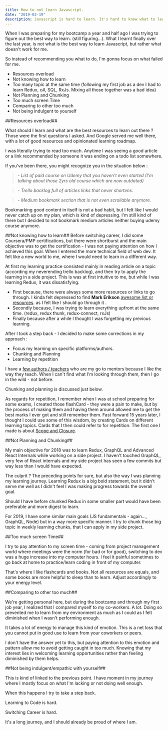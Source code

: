 ```yaml
---
title: How to not learn Javascript.
date: "2019-03-19"
description: Javascript is hard to learn. It's hard to know what to learn with the resources overload
---
```


When I was preparing for my bootcamp a year and half ago I was trying to figure out the best way to learn. (still figuring...). What I learnt finally over the last year, is not what is the best way to learn Javascript, but rather what doesn't work for me.

So instead of recommending you what to do, I'm gonna focus on what failed for me.

- Resources overload
- Not knowing how to learn
- Too many topic at the same time (following my first job as a dev I had to learn Redux, c#, SQL, RxJs. Mixing all those together was a bad idea)
- Not Planning and Chunking
- Too much screen Time
- Comparing to other too much
- Not being indulgent to yourself

##Resources overload##

What should I learn and what are the best resources to learn out there ? Those were the first questions I asked. And Google served me well there,
with a lot of good resources and opinionated learning roadmap.

I was literally trying to read too much. Anytime I was seeing a good article or a link recommended by someone it was ending on a todo list somewhere.

If you've been there, you might recognize you in the situation below :

> _- List of paid course on Udemy that you haven't even started (I'm talking about those 2yrs old course which are now outdated)_

> _- Trello backlog full of articles links that never shortens._

> _- Medium bookmark section that is not even scrollable anymore._

Bookmarking good content in itself is not a bad habit, but I felt like I would never catch up on my plan, which is kind of depressing.
I'm still kind of there but I decided to not bookmark medium articles neither buying udemy course anymore.

##Not knowing how to learn##
Before switching career, I did some Coursera/PMP certifications, but there were shortburst and the main objective was to get the certification - I was not paying attention on how I achieved this goal.
When I entered the more technical field of web dev. It felt like a new world to me, where I would need to learn in a different way.

At first my learning practice consisted mainly in reading article on a topic (according my neverending trello backlog), and then try to apply the learning in a side project.
This is was at first intuitive to me, but while I was learning Redux, it was dissatisfying.

- First because, there were always some more resources or links to go through. I kinda felt depressed to find **Mark Erikson** [awesome list or resources](https://github.com/markerikson/react-redux-links). as I felt like I should go through it .
- Secondly because, I was trying to learn everything upfront at the same time. (redux, redux thunk, redux-connect, rxJs)
- Finally because after a while I thought I was forgetting my previous learning.

After I took a step back - I decided to make some corrections in my approach :

- Focus my learning on specific platforms/authors.
- Chunking and Planning
- Learning by repetition

I have a [few authors / teachers](/javascript-journey/) who are my go to mentors because I like the way they teach.
When I can't find what I'm looking through them, then I go in the wild - not before.

Chunking and planning is discussed just below.

As regards for repetition, I remember when I was at school preparing for some exams, I created those flashCard - they were a pain to make,
but by the process of making them and having them around allowed me to get the best marks I ever got and still remember them. Fast forward 15 years later, I thought I could use some of this wisdom,
by creating Cards on different learning topics. Cards that I then could refer to for repetition. The first one I made is about [Scope and Closure](../scope-and-closure/ScopeAndClosure.pdf).

##Not Planning and Chunking##

My main objective for 2018 was to learn Redux, GraphQL and Advanced React Internals while working on a side project. I haven't touched GraphQL, very few of React internals and my side project has seen a few commits but way less than I would have expected.

The culprit ? The preceding points for sure, but also the way I was planning my learning journey.
Learning Redux is a big bold statement, but it didn't serve me well as I didn't feel I was making progress towards the overall goal.

Should I have before chunked Redux in some smaller part would have been preferable and more digest to learn.

For 2019, I have some similar main goals (JS fundamentals - again..., GraphQL, Node) but in a way more specific manner. I try to chunk those big topic in weekly learning chunks, that I can apply in my side project.

##Too much screen Time##

I try to pay attention to my screen time - coming from project management world where meetings were the norm (for bad or for good),
switching to dev was a huge increase into my computer hours. I feel it painful sometimes to go back at home to practice/learn coding in front of my computer.

That's where I like flashcards and books. Not all resources are equals, and some books are more helpful to sleep than to learn.
Adjust accordingly to your energy level.

##Comparing to other too much##

We're getting personal here, but during the bootcamp and through my first job year, I realized that I compared myself to my co-workers. A lot.
Doing so prevented me to learn from my environment as much as I could as I felt diminished when I wasn't performing enough.

It takes a lot of energy to manage this kind of emotion. This is a net loss that you cannot put in good use to learn from your coworkers or peers.

I don't have the answer yet to this, but paying attention to this emotion and pattern allow me to avoid getting caught in too much.
Knowing that my interest lies in welcoming learning opportunities rather than feeling diminished by them helps.

##Not being indulgent/empathic with yourself##

This is kind of linked to the previous point. I have moment in my journey where I mostly focus on what I'm lacking or not doing well enough.

When this happens I try to take a step back.

Learning to Code is hard.

Switching Career is hard.

It's a long journey, and I should already be proud of where I am.
